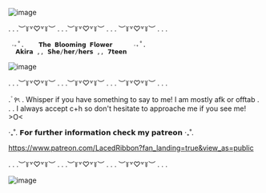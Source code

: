 ![image](https://github.com/OceansBlessing/OceansBlessing/assets/173688831/9b9539c7-27ed-4bbb-b810-7a6dd2585bb6)

. . .︶꒦꒷♡꒷꒦︶ . . .︶꒦꒷♡꒷꒦︶ . . . ︶꒦꒷♡꒷꒦︶ . . .

     ‧₊˚.    𝗧𝗵𝗲 𝗕𝗹𝗼𝗼𝗺𝗶𝗻𝗴 𝗙𝗹𝗼𝘄𝗲𝗿      ‧₊˚.  
      𝗔𝗸𝗶𝗿𝗮 ,, 𝗦𝗵𝗲/𝗵𝗲𝗿/𝗵𝗲𝗿𝘀 ,, 𝟳𝘁𝗲𝗲𝗻 
      
  ![image](https://github.com/OceansBlessing/OceansBlessing/assets/173688831/83cbbd76-e703-448f-a275-1ee6ef8f629e)

. . .︶꒦꒷♡꒷꒦︶ . . .︶꒦꒷♡꒷꒦︶ . . . ︶꒦꒷♡꒷꒦︶ . . .

   . ۫ ꣑ৎ   .   Whisper if you have something to say to me! I am mostly
     afk or offtab . . . I always accept c+h so don't hesitate
  to approache me if you see me! >O<

‧₊˚.   𝗙𝗼𝗿 𝗳𝘂𝗿𝘁𝗵𝗲𝗿 𝗶𝗻𝗳𝗼𝗿𝗺𝗮𝘁𝗶𝗼𝗻 𝗰𝗵𝗲𝗰𝗸 𝗺𝘆 𝗽𝗮𝘁𝗿𝗲𝗼𝗻   ‧₊˚. 

https://www.patreon.com/LacedRibbon?fan_landing=true&view_as=public

. . .︶꒦꒷♡꒷꒦︶ . . .︶꒦꒷♡꒷꒦︶ . . . ︶꒦꒷♡꒷꒦︶ . . .

![image](https://github.com/OceansBlessing/OceansBlessing/assets/173688831/9b9539c7-27ed-4bbb-b810-7a6dd2585bb6)
